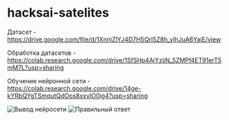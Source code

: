 # hacksai-satelites

Датасет - https://drive.google.com/file/d/1XnnjZlYJ4D7H5Qrl5Z8h_ylhJuA6YaiE/view

Обработка датасетов - https://colab.research.google.com/drive/1SfSHp4AjYzjjN_5ZMPf4ET91erT5mM7L?usp=sharing

Обучение нейронной сети - https://colab.research.google.com/drive/14ge-kYRbQYgTSmqutQdOos8xxvIO0ig4?usp=sharing

![Вывод нейросети](https://media.discordapp.net/attachments/1173583311168360549/1177924889550782504/predict.png?ex=6574470a&is=6561d20a&hm=9c928b4a28d821c12ac918c1ae89150df72a47b5e529d889f69967b33fa9a5d4&=&format=webp&width=1178&height=754)
![Правильный ответ](https://media.discordapp.net/attachments/1173583311168360549/1177917050753122364/answer_2.png?ex=65743fbd&is=6561cabd&hm=11b0fb53291c97d43753ac474edb9b1ec70c2dae78c7732e6122d42b1a63faa1&=&format=webp&width=1178&height=754)
